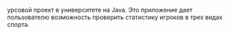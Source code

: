 урсовой проект в университете на Java. Это приложение дает пользователю возможность проверить статистику игроков в трех видах спорта.
